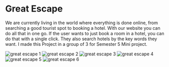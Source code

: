 # Great Escape
We are currently living in the world where everything is done online, from searching a good tourist spot to booking a hotel. With our website you can do all that in one go. If the user wants to just book a room in a hotel, you can do that with a single click. They also search hotels by the key words they want. 
I made this Project in a group of 3 for Semester 5 Mini project.

![great escape 1](https://user-images.githubusercontent.com/81074236/210181467-b8d5e3c5-6e2f-4915-8c78-a65a3b03d9a7.jpg)
![great escape 2](https://user-images.githubusercontent.com/81074236/210181470-0305da14-3147-4e50-9d53-7ccb8686d4fe.jpg)
![great escape 3](https://user-images.githubusercontent.com/81074236/210181471-36378db7-b034-41f3-9eb1-cecf77a62980.jpg)
![great escape 4](https://user-images.githubusercontent.com/81074236/210181475-54e309c9-9e5d-4500-a790-efa8a4d43037.jpg)
![great escape 5](https://user-images.githubusercontent.com/81074236/210181477-574a4897-2456-4c04-b869-d30771556094.jpg)
![great escape 6](https://user-images.githubusercontent.com/81074236/210181478-c72e5e56-79fd-4570-acff-eb479e3dc31d.jpg)
